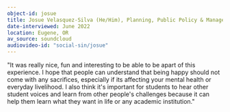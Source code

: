 ```yaml
---
object-id: josue
title: Josue Velasquez-Silva (He/Him), Planning, Public Policy & Management, 2023
date-interviewed: June 2022
location: Eugene, OR
av_source: soundcloud
audiovideo-id: "social-sin/josue"
---
```


"It was really nice, fun and interesting to be able to be apart of this experience. I hope that people can understand that being happy should not come with any sacrifices, especially if its affecting your mental health or everyday livelihood. I also think it's important for students to hear other student voices and learn from other people's challenges because it can help them learn what they want in life or any academic institution."
